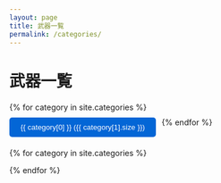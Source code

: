 ```yaml
---
layout: page
title: 武器一覧
permalink: /categories/
---
```


<script>
function showCategory(categoryName) {
  // 全て非表示
  document.querySelectorAll('.category-posts').forEach(el => {
    el.style.display = 'none';
  });
  // 選択したものだけ表示
  document.getElementById('cat-' + categoryName).style.display = 'block';
}
</script>

<style>
.weapon-list {
  display: flex;
  flex-wrap: wrap;
  gap: 10px;
  margin: 20px 0;
}

.weapon-button {
  padding: 10px 20px;
  background: #0366d6;
  color: white;
  border: none;
  border-radius: 5px;
  cursor: pointer;
}

.weapon-button:hover {
  background: #0256c4;
}

.category-posts {
  display: none;
  margin-top: 20px;
}
</style>

# 武器一覧

<div class="weapon-list">
{% for category in site.categories %}
  <button class="weapon-button" onclick="showCategory('{{ category[0] | slugify }}')">
    {{ category[0] }} ({{ category[1].size }})
  </button>
{% endfor %}
</div>

{% for category in site.categories %}
<div class="category-posts" id="cat-{{ category[0] | slugify }}">
  <h2>{{ category[0] }}</h2>
  <ul>
    {% for post in category[1] %}
      <li>
        <a href="{{ post.url }}">{{ post.title }}</a>
        <span style="color: #666;">- {{ post.date | date: "%Y/%m/%d" }}</span>
      </li>
    {% endfor %}
  </ul>
</div>
{% endfor %}

